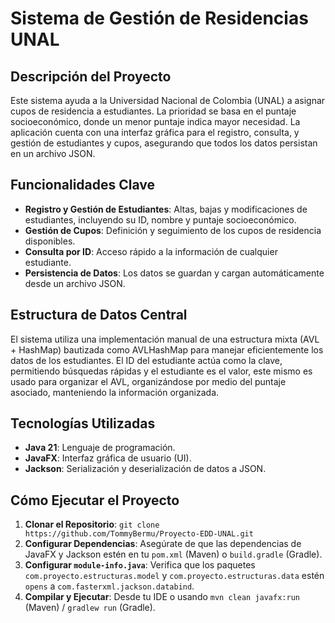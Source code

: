 # Sistema de Gestión de Residencias UNAL

## Descripción del Proyecto

Este sistema ayuda a la Universidad Nacional de Colombia (UNAL) a asignar cupos de residencia a estudiantes. La prioridad se basa en el puntaje socioeconómico, donde un menor puntaje indica mayor necesidad. La aplicación cuenta con una interfaz gráfica para el registro, consulta, y gestión de estudiantes y cupos, asegurando que todos los datos persistan en un archivo JSON.

## Funcionalidades Clave

* **Registro y Gestión de Estudiantes**: Altas, bajas y modificaciones de estudiantes, incluyendo su ID, nombre y puntaje socioeconómico.
* **Gestión de Cupos**: Definición y seguimiento de los cupos de residencia disponibles.
* **Consulta por ID**: Acceso rápido a la información de cualquier estudiante.
* **Persistencia de Datos**: Los datos se guardan y cargan automáticamente desde un archivo JSON.

## Estructura de Datos Central

El sistema utiliza una implementación manual de una estructura mixta (AVL + HashMap) bautizada como AVLHashMap para manejar eficientemente los datos de los estudiantes. El ID del estudiante actúa como la clave, permitiendo búsquedas rápidas y el estudiante es el valor, este mismo es usado para organizar el AVL, organizándose por medio del puntaje asociado, manteniendo la información organizada.

## Tecnologías Utilizadas

* **Java 21**: Lenguaje de programación.
* **JavaFX**: Interfaz gráfica de usuario (UI).
* **Jackson**: Serialización y deserialización de datos a JSON.

## Cómo Ejecutar el Proyecto

1.  **Clonar el Repositorio**: `git clone https://github.com/TommyBermu/Proyecto-EDD-UNAL.git`
2.  **Configurar Dependencias**: Asegúrate de que las dependencias de JavaFX y Jackson estén en tu `pom.xml` (Maven) o `build.gradle` (Gradle).
3.  **Configurar `module-info.java`**: Verifica que los paquetes `com.proyecto.estructuras.model` y `com.proyecto.estructuras.data` estén `opens` a `com.fasterxml.jackson.databind`.
4.  **Compilar y Ejecutar**: Desde tu IDE o usando `mvn clean javafx:run` (Maven) / `gradlew run` (Gradle).
